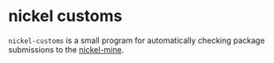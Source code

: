 # nickel customs

`nickel-customs` is a small program for automatically checking package submissions to the
[nickel-mine](https://github.com/nickel-lang/nickel-mine).
